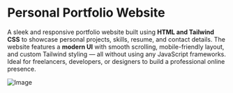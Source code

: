 # Personal Portfolio Website

A sleek and responsive portfolio website built using **HTML and Tailwind CSS** to showcase personal projects, skills, resume, and contact details. The website features a **modern UI** with smooth scrolling, mobile-friendly layout, and custom Tailwind styling — all without using any JavaScript frameworks. Ideal for freelancers, developers, or designers to build a professional online presence.

![Image](https://github.com/user-attachments/assets/1fe6d8e3-5170-4650-8946-5ac1415c86d2)
